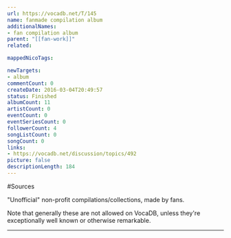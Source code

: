 ```yaml
---
url: https://vocadb.net/T/145
name: fanmade compilation album
additionalNames: 
- fan compilation album
parent: "[[fan-work]]"
related:

mappedNicoTags:

newTargets:
- album
commentCount: 0
createDate: 2016-03-04T20:49:57
status: Finished
albumCount: 11
artistCount: 0
eventCount: 0
eventSeriesCount: 0
followerCount: 4
songListCount: 0
songCount: 0
links: 
- https://vocadb.net/discussion/topics/492
picture: false
descriptionLength: 184
---
```


#Sources

"Unofficial" non-profit compilations/collections, made by fans.

Note that generally these are not allowed on VocaDB, unless they're exceptionally well known or otherwise remarkable.

---

